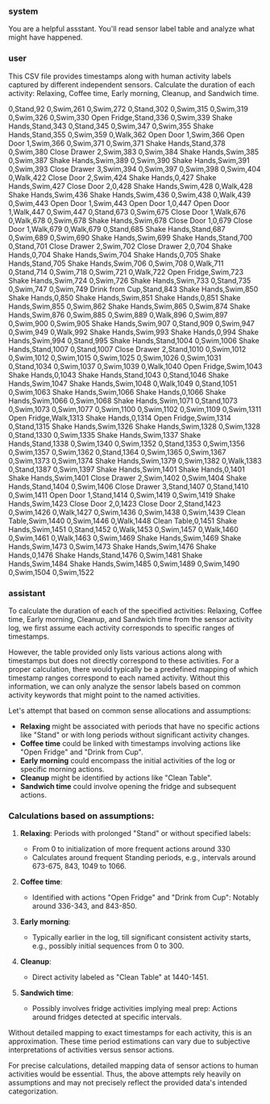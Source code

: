 ### system
You are a helpful assstant. You'll read sensor label table and analyze what might have happened.
### user

This CSV file provides timestamps along with human activity labels captured by different independent sensors.
Calculate the duration of each activity: Relaxing, Coffee time, Early morning, Cleanup, and Sandwich time.
    
0,Stand,92
0,Swim,261
0,Swim,272
0,Stand,302
0,Swim,315
0,Swim,319
0,Swim,326
0,Swim,330
Open Fridge,Stand,336
0,Swim,339
Shake Hands,Stand,343
0,Stand,345
0,Swim,347
0,Swim,355
Shake Hands,Stand,355
0,Swim,359
0,Walk,362
Open Door 1,Swim,366
Open Door 1,Swim,366
0,Swim,371
0,Swim,371
Shake Hands,Stand,378
0,Swim,380
Close Drawer 2,Swim,383
0,Swim,384
Shake Hands,Swim,385
0,Swim,387
Shake Hands,Swim,389
0,Swim,390
Shake Hands,Swim,391
0,Swim,393
Close Drawer 3,Swim,394
0,Swim,397
0,Swim,398
0,Swim,404
0,Walk,422
Close Door 2,Swim,424
Shake Hands,0,427
Shake Hands,Swim,427
Close Door 2,0,428
Shake Hands,Swim,428
0,Walk,428
Shake Hands,Swim,436
Shake Hands,Swim,436
0,Swim,438
0,Walk,439
0,Swim,443
Open Door 1,Swim,443
Open Door 1,0,447
Open Door 1,Walk,447
0,Swim,447
0,Stand,673
0,Swim,675
Close Door 1,Walk,676
0,Walk,678
0,Swim,678
Shake Hands,Swim,678
Close Door 1,0,679
Close Door 1,Walk,679
0,Walk,679
0,Stand,685
Shake Hands,Stand,687
0,Swim,689
0,Swim,690
Shake Hands,Swim,699
Shake Hands,Stand,700
0,Stand,701
Close Drawer 2,Swim,702
Close Drawer 2,0,704
Shake Hands,0,704
Shake Hands,Swim,704
Shake Hands,0,705
Shake Hands,Stand,705
Shake Hands,Swim,706
0,Swim,708
0,Walk,711
0,Stand,714
0,Swim,718
0,Swim,721
0,Walk,722
Open Fridge,Swim,723
Shake Hands,Swim,724
0,Swim,726
Shake Hands,Swim,733
0,Stand,735
0,Swim,747
0,Swim,749
Drink from Cup,Stand,843
Shake Hands,Swim,850
Shake Hands,0,850
Shake Hands,Swim,851
Shake Hands,0,851
Shake Hands,Swim,855
0,Swim,862
Shake Hands,Swim,865
0,Swim,874
Shake Hands,Swim,876
0,Swim,885
0,Swim,889
0,Walk,896
0,Swim,897
0,Swim,900
0,Swim,905
Shake Hands,Swim,907
0,Stand,909
0,Swim,947
0,Swim,949
0,Walk,992
Shake Hands,Swim,993
Shake Hands,0,994
Shake Hands,Swim,994
0,Stand,995
Shake Hands,Stand,1004
0,Swim,1006
Shake Hands,Stand,1007
0,Stand,1007
Close Drawer 2,Stand,1010
0,Swim,1012
0,Swim,1012
0,Swim,1015
0,Swim,1025
0,Swim,1026
0,Swim,1031
0,Stand,1034
0,Swim,1037
0,Swim,1039
0,Walk,1040
Open Fridge,Swim,1043
Shake Hands,0,1043
Shake Hands,Stand,1043
0,Stand,1046
Shake Hands,Swim,1047
Shake Hands,Swim,1048
0,Walk,1049
0,Stand,1051
0,Swim,1063
Shake Hands,Swim,1066
Shake Hands,0,1066
Shake Hands,Swim,1066
0,Swim,1068
Shake Hands,Swim,1071
0,Stand,1073
0,Swim,1073
0,Swim,1077
0,Swim,1100
0,Swim,1102
0,Swim,1109
0,Swim,1311
Open Fridge,Walk,1313
Shake Hands,0,1314
Open Fridge,Swim,1314
0,Stand,1315
Shake Hands,Swim,1326
Shake Hands,Swim,1328
0,Swim,1328
0,Stand,1330
0,Swim,1335
Shake Hands,Swim,1337
Shake Hands,Stand,1338
0,Swim,1340
0,Swim,1352
0,Stand,1353
0,Swim,1356
0,Swim,1357
0,Swim,1362
0,Stand,1364
0,Swim,1365
0,Swim,1367
0,Swim,1373
0,Swim,1374
Shake Hands,Swim,1379
0,Swim,1382
0,Walk,1383
0,Stand,1387
0,Swim,1397
Shake Hands,Swim,1401
Shake Hands,0,1401
Shake Hands,Swim,1401
Close Drawer 2,Swim,1402
0,Swim,1404
Shake Hands,Stand,1404
0,Swim,1406
Close Drawer 3,Stand,1407
0,Stand,1410
0,Swim,1411
Open Door 1,Stand,1414
0,Swim,1419
0,Swim,1419
Shake Hands,Swim,1423
Close Door 2,0,1423
Close Door 2,Stand,1423
0,Swim,1426
0,Walk,1427
0,Swim,1436
0,Swim,1438
0,Swim,1439
Clean Table,Swim,1440
0,Swim,1446
0,Walk,1448
Clean Table,0,1451
Shake Hands,Swim,1451
0,Stand,1452
0,Walk,1453
0,Swim,1457
0,Walk,1460
0,Swim,1461
0,Walk,1463
0,Swim,1469
Shake Hands,Swim,1469
Shake Hands,Swim,1473
0,Swim,1473
Shake Hands,Swim,1476
Shake Hands,0,1476
Shake Hands,Stand,1476
0,Swim,1481
Shake Hands,Swim,1484
Shake Hands,Swim,1485
0,Swim,1489
0,Swim,1490
0,Swim,1504
0,Swim,1522

### assistant
To calculate the duration of each of the specified activities: Relaxing, Coffee time, Early morning, Cleanup, and Sandwich time from the sensor activity log, we first assume each activity corresponds to specific ranges of timestamps.

However, the table provided only lists various actions along with timestamps but does not directly correspond to these activities. For a proper calculation, there would typically be a predefined mapping of which timestamp ranges correspond to each named activity. Without this information, we can only analyze the sensor labels based on common activity keywords that might point to the named activities.

Let's attempt that based on common sense allocations and assumptions:
- **Relaxing** might be associated with periods that have no specific actions like "Stand" or with long periods without significant activity changes.
- **Coffee time** could be linked with timestamps involving actions like "Open Fridge" and "Drink from Cup".
- **Early morning** could encompass the initial activities of the log or specific morning actions.
- **Cleanup** might be identified by actions like "Clean Table".
- **Sandwich time** could involve opening the fridge and subsequent actions.

### Calculations based on assumptions:

1. **Relaxing**: Periods with prolonged "Stand" or without specified labels:
   - From 0 to initialization of more frequent actions around 330
   - Calculates around frequent Standing periods, e.g., intervals around 673-675, 843, 1049 to 1066.

2. **Coffee time**: 
   - Identified with actions "Open Fridge" and "Drink from Cup": Notably around 336-343, and 843-850.

3. **Early morning**:
   - Typically earlier in the log, till significant consistent activity starts, e.g., possibly initial sequences from 0 to 300.

4. **Cleanup**:
   - Direct activity labeled as "Clean Table" at 1440-1451.

5. **Sandwich time**:
   - Possibly involves fridge activities implying meal prep: Actions around fridges detected at specific intervals.

Without detailed mapping to exact timestamps for each activity, this is an approximation. These time period estimations can vary due to subjective interpretations of activities versus sensor actions.

For precise calculations, detailed mapping data of sensor actions to human activities would be essential. Thus, the above attempts rely heavily on assumptions and may not precisely reflect the provided data's intended categorization.
